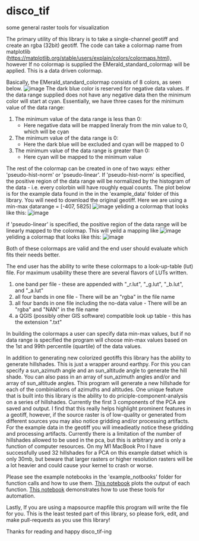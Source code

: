 # disco_tif
some general raster tools for visualization

The primary utility of this library is to take a single-channel geotiff and create an rgba (32bit) geotiff. 
The code can take a colormap name from matplotlib (https://matplotlib.org/stable/users/explain/colors/colormaps.html), however If no colormap is supplied the EMerald_standard_colormap will be applied. This is a data driven colormap.

Basically, the EMerald_standard_colormap consists of 8 colors, as seen below.
![image](https://github.com/emerald-geomodelling/disco-tif/assets/15694972/578de983-d28b-49be-8c0f-49e2f4d92817)
The dark blue color is reserved for negative data values. If the data range supplied does not have any negative data then the minimum color will start at cyan.
Essentially, we have three cases for the minimum value of the data range:
  1) The minimum value of the data range is less than 0:
     - Here negative data will be mapped lineraly from the min value to 0, which will be cyan
  2) The minimum value of the data range is 0:
     - Here the dark blue will be excluded and cyan will be mapped to 0
  3) The minimum value of the data range is greater than 0:
     - Here cyan will be mapped to the minimum value

The rest of the colormap can be created in one of two ways: either 'pseudo-hist-norm' or 'pseudo-linear'.
If 'pseudo-hist-norm' is specified, the positive region of the data range will be normalized by the histogram of the data - i.e. every colorbin will have roughly equal counts. The plot below is for the example data found in the in the 'example_data' folder of this library. You will need to download the original geotiff. Here we are using a min-max datarange = [-407, 5825]
![image](https://github.com/emerald-geomodelling/disco-tif/assets/15694972/19873800-9da2-4c22-9060-673481887003)
  yeliding a colormap that looks like this:
![image](https://github.com/emerald-geomodelling/disco-tif/assets/15694972/bfb1483f-8346-4a3d-a1a1-73557136634b)

if 'pseudo-linear' is specified, the positive region of the data range will be linearly mapped to the colormap. This will yeild a mapping like
![image](https://github.com/emerald-geomodelling/disco-tif/assets/15694972/3b3e4451-dd3f-47ef-9950-93ad2d8a66f9)
  yeliding a colormap that looks like this:
![image](https://github.com/emerald-geomodelling/disco-tif/assets/15694972/9f8388c7-582d-486c-9aec-f48f87002803)

Both of these colormaps are valid and the end user should evaluate which fits their needs better.

The end user has the ability to write these colormaps to a look-up-table (lut) file. For maximum usability these there are several flavors of LUTs written.
  1) one band per file - these are appended with "_r.lut", "_g.lut", "_b.lut", and "_a.lut"
  2) all four bands in one file - There will be an "rgba" in the file name
  3) all four bands in one file including the no-data value - There will be an "rgba" and "NAN" in the file name
  4) a QGIS (possibly other GIS software) compatible look up table - this has the extension ".txt"

In building the colormaps a user can specify data min-max values, but if no data range is specified the program will choose min-max values based on the 1st and 99th percentile (quartile) of the data values.

In addition to generating new colorized geotiffs this library has the ability to generate hillshades. This is just a wrapper around earthpy. For this you can specify a sun_azimuth angle and an sun_altitude angle to generate the hill shade. You can also pass in an array of sun_azimuth angles and/or and array of sun_altitude angles. This program will generate a new hillshade for each of the combiniations of azimuths and altitudes.
One unique feature that is built into this library is the ability to do priciple-component-analysis on a series of hillshades. Currently the first 3 components of the PCA are saved and output. I find that this really helps highlight prominent features in a geotiff, however, if the source raster is of low-quality or generated from different sources you may also notice gridding and/or processing artifacts. For the example data in the geotiff you will imeadieatly notice these gridding and processing artifacts. Currently there is a limitation of the number of hillshades allowed to be used in the pca, but this is arbitrary and is only a function of computer resources. On my M1 MacBook Pro I have successfully used 32 hillshades for a PCA on this example datset which is only 30mb, but beware that larger rasters or higher resolution rasters will be a lot heavier and could cause your kernel to crash or worse. 

Please see the example notebooks in the 'example_notbooks' folder for function calls and how to use them. [This notebook](/example_notebooks/process_tiff_from_functions.ipynb) plots the output of each function. [This notebook](/example_notebooks/streamlined_example_usage.ipynb) demonstrates how to use these tools for automation.

Lastly, If you are using a mapsource mapfile this program will write the file for you. This is the least tested part of this library, so please fork, edit, and make pull-requests as you use this library! 

Thanks for reading and happy disco_tif-ing 
